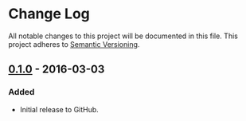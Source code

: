 # Change Log
All notable changes to this project will be documented in this file.
This project adheres to [Semantic Versioning](http://semver.org/).

## [0.1.0] - 2016-03-03
### Added
- Initial release to GitHub.

[0.1.0]: https://github.com/brightnucleus/geolite2-country/compare/v0.0.0...v0.1.0
